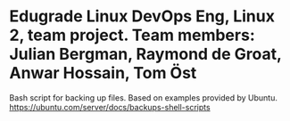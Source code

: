 # Edugrade Linux DevOps Eng, Linux 2, team project. Team members: Julian Bergman, Raymond de Groat, Anwar Hossain, Tom Öst

Bash script for backing up files. Based on examples provided by Ubuntu.
https://ubuntu.com/server/docs/backups-shell-scripts

